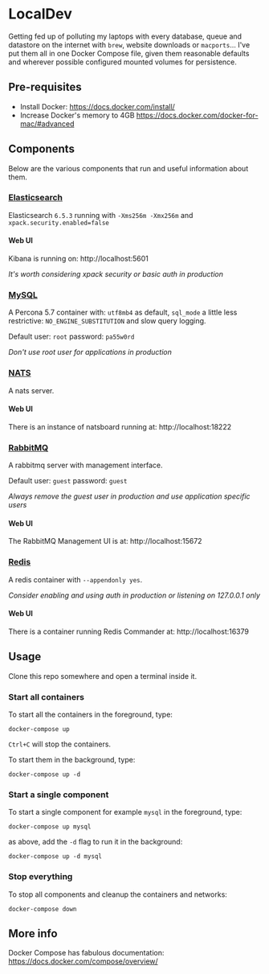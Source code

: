 # LocalDev

Getting fed up of polluting my laptops with every database, queue and datastore
on the internet with `brew`, website downloads or `macports`... I've put them
all in one Docker Compose file, given them reasonable defaults and wherever
possible configured mounted volumes for persistence.

## Pre-requisites
* Install Docker: https://docs.docker.com/install/
* Increase Docker's memory to 4GB https://docs.docker.com/docker-for-mac/#advanced

## Components
Below are the various components that run and useful information about them.

### [Elasticsearch](https://www.elastic.co/guide/en/elasticsearch/reference/current/getting-started.html)
Elasticsearch `6.5.3` running with `-Xms256m -Xmx256m` and `xpack.security.enabled=false` 

#### Web UI
Kibana is running on: http://localhost:5601

_It's worth considering xpack security or basic auth in production_

### [MySQL](https://www.percona.com/doc/percona-server/LATEST/index.html)
A Percona 5.7 container with: `utf8mb4` as default, `sql_mode` a little less
restrictive: `NO_ENGINE_SUBSTITUTION` and slow query logging.

Default user: `root` password: `pa55w0rd`

_Don't use root user for applications in production_

### [NATS](https://nats.io/documentation/)
A nats server.

#### Web UI
There is an instance of natsboard running at: http://localhost:18222

### [RabbitMQ](https://www.rabbitmq.com/documentation.html)
A rabbitmq server with management interface.

Default user: `guest` password: `guest`

_Always remove the guest user in production and use application specific users_

#### Web UI
The RabbitMQ Management UI is at: http://localhost:15672

### [Redis](https://redis.io/documentation)
A redis container with `--appendonly yes`.

_Consider enabling and using auth in production or listening on 127.0.0.1 only_

#### Web UI
There is a container running Redis Commander at: http://localhost:16379

## Usage
Clone this repo somewhere and open a terminal inside it.

### Start all containers
To start all the containers in the foreground, type:
```
docker-compose up
```
`Ctrl+C` will stop the containers.

To start them in the background, type:
```
docker-compose up -d
```

### Start a single component
To start a single component for example `mysql` in the foreground, type:
```
docker-compose up mysql
```

as above, add the `-d` flag to run it in the background:
```
docker-compose up -d mysql
```

### Stop everything
To stop all components and cleanup the containers and networks: 
```
docker-compose down
```

## More info
Docker Compose has fabulous documentation:
https://docs.docker.com/compose/overview/
